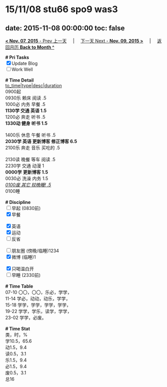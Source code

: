 # 15/11/08 stu66 spo9 was3

date: 2015-11-08 00:00:00
toc: false
---
[**< Nov. 07, 2015** - Prev 上一天](/lifelogs/2015/11/d07.md) &nbsp; &nbsp; | &nbsp; &nbsp; [下一天 Next - **Nov. 09, 2015 >**](/lifelogs/2015/11/d09.md) &nbsp; &nbsp; |  &nbsp; &nbsp; [返回月历 **Back to Month ^**](/lifelogs/2015/11/index.md)
<br/><div><b># Pri Tasks</b></div><div><input checked="true" type="checkbox"/>Update Blog</div><div><input type="checkbox"/>Work Well</div><div><br/></div><div><b># Time Detail</b></div><div><u>to_time|type|desc|duration</u></div><div>0900起</div><div>0930乐 赖床 阅读 .5</div><div>1000必 内务 早餐 .5</div><div><b>1130学 交通 英语 1.5</b></div><div>1200必 奔走 听书 .5</div><div><b>1330动 健身 听书 1.5</b></div><div><br/></div><div>1400乐 休息 午餐 听书 .5</div><div><b>2030学 英语 更新博客 修正博客 6.5</b></div><div>2100乐 奔走 音乐 买吃的 .5</div><div><br/></div><div>2130读 晚餐 等车 阅读 .5</div><div>2230学 交通 动漫 1</div><div><b>0000学</b> <b>更新博客 1.5</b></div><div>0030必 洗澡 内务 1.5</div><div><u><i>0100废 其它 较晚睡! .5</i></u></div><div>0100睡</div><div><br/></div><div><b># Discipline</b></div><div><input type="checkbox"/>早起 (0830前)</div><div><input checked="true" type="checkbox"/>早餐</div><div><br/></div><div><input checked="true" type="checkbox"/>英语</div><div><input checked="true" type="checkbox"/>运动</div><div><input type="checkbox"/>反省</div><div><br/></div><div><input type="checkbox"/>朋友圈 (傍晚/临睡)1234</div><div><input checked="true" type="checkbox"/>微博 (临睡)1</div><div><br/></div><div><input checked="true" type="checkbox"/>只喝温白开</div><div><input type="checkbox"/>早睡 (2330前)</div><div><br/></div><div><b># Time Table</b></div><div>07-10 〇〇，〇〇，乐必，学学，</div><div>11-14 学必，动动，动乐，学学，</div><div>15-18 学学，学学，学学，学学，</div><div>19-22 学学，学乐，读学，学学，</div><div>23-02 学学，必废。</div><div><br/></div><div><b># Time Stat</b></div><div>类，时，%</div><div>学10.5，65.6</div><div>动1.5，9.4</div><div>读0.5，3.1</div><div>乐1.5，9.4</div><div>必1.5，9.4</div><div>废0.5，3.1</div><div>总16</div>
